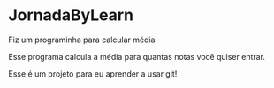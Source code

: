 # JornadaByLearn
Fiz um programinha para calcular média

Esse programa calcula a média para quantas notas você quiser entrar.

Esse é um projeto para eu aprender a usar git!
